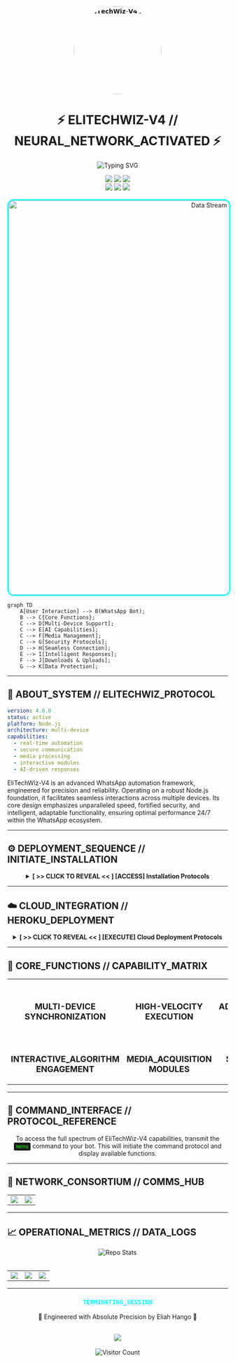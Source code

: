 <div align="center">

<img width="200" src="https://files.catbox.moe/vxxv26.jpeg" alt="𝗘𝗹𝗶𝗧𝗲𝗰𝗵𝗪𝗶𝘇-𝗩𝟰 Logo" style="border-radius: 50%;"/>

# ⚡ ELITECHWIZ-V4 // NEURAL_NETWORK_ACTIVATED ⚡
  
<p align="center">
  <img src="https://readme-typing-svg.demolab.com?font=Orbitron&size=25&pause=1000&color=00FFFF&center=true&vCenter=true&random=false&width=600&lines=SYNCHRONIZING_WITH_WHATSAPP_MATRIX;DEPLOYING_AUTONOMOUS_OPERATIONS;ACCESS_LEVEL:ADMINISTRATOR" alt="Typing SVG" />
</p>

<div align="center">
  <img src="https://img.shields.io/badge/VERSION-4.0.0-black?style=for-the-badge&logo=none" />
  <img src="https://img.shields.io/badge/FRAMEWORK-NODE.JS-blue?style=for-the-badge&logo=node.js" />
  <img src="https://img.shields.io/badge/STATUS-ONLINE_//_SECURE-green?style=for-the-badge&logo=checkmarx" />
  <br>
  <img src="https://img.shields.io/github/license/Eliahhango/EliTechWiz-V4?style=for-the-badge&logo=gitl&color=red" />
  <img src="https://img.shields.io/github/stars/Eliahhango/EliTechWiz-V4?style=for-the-badge&logo=github&color=gold" />
  <img src="https://img.shields.io/github/forks/Eliahhango/EliTechWiz-V4?style=for-the-badge&logo=github&color=silver" />
</div>

<br>

<img width="900" height="auto" src="https://files.catbox.moe/vxxv26.jpeg" alt="Data Stream" style="border-radius: 15px; border: 3px solid #00FFFF;"/>

</div>

```mermaid
graph TD
    A[User Interaction] --> B(WhatsApp Bot);
    B --> C{Core Functions};
    C --> D[Multi-Device Support];
    C --> E[AI Capabilities];
    C --> F[Media Management];
    C --> G[Security Protocols];
    D --> H[Seamless Connection];
    E --> I[Intelligent Responses];
    F --> J[Downloads & Uploads];
    G --> K[Data Protection];
```

---

## 💠 ABOUT_SYSTEM // ELITECHWIZ_PROTOCOL

```yaml
version: 4.0.0
status: active
platform: Node.js
architecture: multi-device
capabilities:
  - real-time automation
  - secure communication
  - media processing
  - interactive modules
  - AI-driven responses
```

EliTechWiz-V4 is an advanced WhatsApp automation framework, engineered for precision and reliability. Operating on a robust Node.js foundation, it facilitates seamless interactions across multiple devices. Its core design emphasizes unparalleled speed, fortified security, and intelligent, adaptable functionality, ensuring optimal performance 24/7 within the WhatsApp ecosystem.

---

## ⚙️ DEPLOYMENT_SEQUENCE // INITIATE_INSTALLATION

<div align="center">
  <details>
    <summary><b>[ >> CLICK TO REVEAL << ] [ACCESS] Installation Protocols</b></summary>
    <br>
    <table>
      <tr>
        <th>PHASE</th>
        <th>OPERATION</th>
        <th>ACCESS_POINT</th>
      </tr>
      <tr>
        <td><code style="color: #00FF00;">01</code></td>
        <td><b>FORK_REPOSITORY</b></td>
        <td>
          <a href="https://github.com/Eliahhango/EliTechWiz-V4/fork">
            <img src="https://img.shields.io/badge/INITIATE_FORK-black?style=for-the-badge&logo=github" width="150px">
          </a>
        </td>
      </tr>
      <tr>
        <td><code style="color: #00FF00;">02</code></td>
        <td><b>GENERATE_PAIRING_CODE</b></td>
        <td>
          <a href="https://pairingsite-a5bc23ed8b1e.herokuapp.com/pair">
            <img src="https://img.shields.io/badge/RETRIEVE_CODE-blue?style=for-the-badge&logo=whatsapp" width="150px">
          </a>
        </td>
      </tr>
      <tr>
        <td><code style="color: #00FF00;">03</code></td>
        <td><b>SCAN_MATRIX_FOR_CONNECTION</b></td>
        <td>
          <a href="https://pairingsite-a5bc23ed8b1e.herokuapp.com/eliahqr">
            <img src="https://img.shields.io/badge/SCAN_QR-purple?style=for-the-badge&logo=qrcode" width="150px">
          </a>
        </td>
      </tr>
    </table>
  </details>
</div>

---

## ☁️ CLOUD_INTEGRATION // HEROKU_DEPLOYMENT

<div align="center">
  <details>
    <summary><b>[ >> CLICK TO REVEAL << ] [EXECUTE] Cloud Deployment Protocols</b></summary>
    <br>
    <table align="center">
      <tr>
        <td>
          <a href="https://signup.heroku.com">
            <img src="https://img.shields.io/badge/🔰_ESTABLISH_HEROKU_ACCESS-purple?style=for-the-badge&logo=heroku" width="300px">
          </a>
        </td>
        <td>
          <a href="https://dashboard.heroku.com/new?template=https://github.com/Eliahhango/EliTechWiz-V4/tree/main">
            <img src="https://img.shields.io/badge/⚡_ACTIVATE_ON_HEROKU-blue?style=for-the-badge&logo=heroku" width="300px">
          </a>
        </td>
      </tr>
    </table>
  </details>
</div>

---

## 🚀 CORE_FUNCTIONS // CAPABILITY_MATRIX

<div align="center">
  <table>
    <tr>
      <td align="center"><h3><br>MULTI-DEVICE<br>SYNCHRONIZATION</h3></td>
      <td align="center"><h3><br>HIGH-VELOCITY<br>EXECUTION</h3></td>
      <td align="center"><h3><br>ADVANCED_SECURITY<br>PROTOCOL</h3></td>
      <td align="center"><h3><br>CONTINUOUS_OPERATIONAL<br>AVAILABILITY</h3></td>
    </tr>
    <tr>
      <td align="center"><h3><br>INTERACTIVE_ALGORITHM<br>ENGAGEMENT</h3></td>
      <td align="center"><h3><br>MEDIA_ACQUISITION<br>MODULES</h3></td>
      <td align="center"><h3><br>SOCIAL_NETWORK<br>INTERFACE</h3></td>
      <td align="center"><h3><br>INTELLIGENT_AUTOMATION<br>ASSISTANT</h3></td>
    </tr>
  </table>
</div>

---

## 📝 COMMAND_INTERFACE // PROTOCOL_REFERENCE

<div align="center">
  <p>To access the full spectrum of EliTechWiz-V4 capabilities, transmit the <code style="background-color: #1a1a1a; padding: 2px 5px; border-radius: 3px; color: #00FF00;">menu</code> command to your bot. This will initiate the command protocol and display available functions.</p>
</div>

---

## 🤝 NETWORK_CONSORTIUM // COMMS_HUB

<div align="center">
  <table>
    <tr>
      <td>
        <a href="https://whatsapp.com/channel/0029VaeEYF0BvvsZpaTPfL2s">
          <img src="https://img.shields.io/badge/JOIN-WHATSAPP_CHANNEL-2AAB46?style=for-the-badge&logo=whatsapp&logoColor=white">
        </a>
      </td>
      <td>
        <a href="https://www.youtube.com/@eliahhango">
          <img src="https://img.shields.io/badge/SUBSCRIBE-YOUTUBE_CHANNEL-FF0000?style=for-the-badge&logo=youtube&logoColor=white">
        </a>
      </td>
    </tr>
  </table>
</div>

---

## 📈 OPERATIONAL_METRICS // DATA_LOGS

<div align="center">
  <img src="https://github-readme-stats.vercel.app/api/pin/?username=Eliahhango&repo=EliTechWiz-V4&theme=dark&hide_border=true" alt="Repo Stats">
</div>

<br>

<div align="center">
  <table>
    <tr>
      <td>
        <img src="https://img.shields.io/github/last-commit/Eliahhango/EliTechWiz-V4?style=for-the-badge&logo=github&color=blueviolet">
      </td>
      <td>
        <img src="https://img.shields.io/github/issues/Eliahhango/EliTechWiz-V4?style=for-the-badge&logo=github&color=orange">
      </td>
      <td>
        <img src="https://img.shields.io/github/contributors/Eliahhango/EliTechWiz-V4?style=for-the-badge&logo=github&color=darkgreen">
      </td>
    </tr>
  </table>
</div>

---

<div align="center">
  <h3><code style="color: #00FFFF;">TERMINATING_SESSION</code></h3>
  <p>💖 Engineered with Absolute Precision by Eliah Hango 💖</p>
  <br>
  <a href="https://github.com/Eliahhango">
    <img src="https://img.shields.io/badge/FOLLOW_OPERATOR-ELIAHHANGO-black?style=for-the-badge&logo=github&logoColor=white">
  </a>
  <br><br>
  <img src="https://profile-counter.glitch.me/EliTechWiz-V4/count.svg" alt="Visitor Count">
</div>
